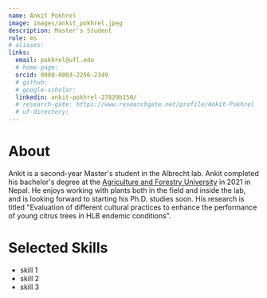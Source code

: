 ```yaml
---
name: Ankit Pokhrel
image: images/ankit_pokhrel.jpeg
description: Master's Student
role: ms
# aliases: 
links:
  email: pokhrel@ufl.edu
  # home-page: 
  orcid: 0000-0003-2256-2349
  # github: 
  # google-scholar: 
  linkedin: ankit-pokhrel-27829b150/
  # research-gate: https://www.researchgate.net/profile/Ankit-Pokhrel
  # uf-directory:
---
```

# About 
Ankit is a second-year Master's student in the Albrecht lab. Ankit completed his bachelor's degree at the [Agriculture and Forestry University](https://www.afu.edu.np/) in 2021 in Nepal. He enjoys working with plants both in the field and inside the lab, and is looking forward to starting his Ph.D. studies soon. His research is titled "Evaluation of different cultural practices to enhance the performance of young citrus trees in HLB endemic conditions".

# Selected Skills
* skill 1
* skill 2
* skill 3
